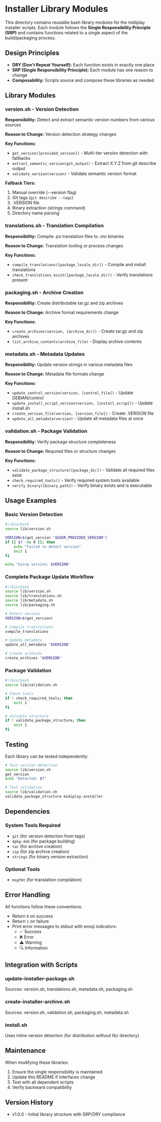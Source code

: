 # Installer Library Modules

This directory contains reusable bash library modules for the midiplay installer scripts. Each module follows the **Single Responsibility Principle (SRP)** and contains functions related to a single aspect of the build/packaging process.

## Design Principles

- **DRY (Don't Repeat Yourself):** Each function exists in exactly one place
- **SRP (Single Responsibility Principle):** Each module has one reason to change
- **Composability:** Scripts source and compose these libraries as needed

## Library Modules

### version.sh - Version Detection

**Responsibility:** Detect and extract semantic version numbers from various sources

**Reason to Change:** Version detection strategy changes

**Key Functions:**
- `get_version([provided_version])` - Multi-tier version detection with fallbacks
- `extract_semantic_version(git_output)` - Extract X.Y.Z from git describe output
- `validate_version(version)` - Validate semantic version format

**Fallback Tiers:**
1. Manual override (--version flag)
2. Git tags (`git describe --tags`)
3. .VERSION file
4. Binary extraction (strings command)
5. Directory name parsing

### translations.sh - Translation Compilation

**Responsibility:** Compile .po translation files to .mo binaries

**Reason to Change:** Translation tooling or process changes

**Key Functions:**
- `compile_translations([package_locale_dir])` - Compile and install translations
- `check_translations_exist([package_locale_dir])` - Verify translations present

### packaging.sh - Archive Creation

**Responsibility:** Create distributable tar.gz and zip archives

**Reason to Change:** Archive format requirements change

**Key Functions:**
- `create_archives(version, [archive_dir])` - Create tar.gz and zip archives
- `list_archive_contents(archive_file)` - Display archive contents

### metadata.sh - Metadata Updates

**Responsibility:** Update version strings in various metadata files

**Reason to Change:** Metadata file formats change

**Key Functions:**
- `update_control_version(version, [control_file])` - Update DEBIAN/control
- `update_install_script_version(version, [install_script])` - Update install.sh
- `create_version_file(version, [version_file])` - Create .VERSION file
- `update_all_metadata(version)` - Update all metadata files at once

### validation.sh - Package Validation

**Responsibility:** Verify package structure completeness

**Reason to Change:** Required files or structure changes

**Key Functions:**
- `validate_package_structure([package_dir])` - Validate all required files exist
- `check_required_tools()` - Verify required system tools available
- `verify_binary([binary_path])` - Verify binary exists and is executable

## Usage Examples

### Basic Version Detection

```bash
#!/bin/bash
source lib/version.sh

VERSION=$(get_version "$USER_PROVIDED_VERSION")
if [[ $? -ne 0 ]]; then
    echo "Failed to detect version"
    exit 1
fi

echo "Using version: $VERSION"
```

### Complete Package Update Workflow

```bash
#!/bin/bash
source lib/version.sh
source lib/translations.sh
source lib/metadata.sh
source lib/packaging.sh

# Detect version
VERSION=$(get_version)

# Compile translations
compile_translations

# Update metadata
update_all_metadata "$VERSION"

# Create archives
create_archives "$VERSION"
```

### Package Validation

```bash
#!/bin/bash
source lib/validation.sh

# Check tools
if ! check_required_tools; then
    exit 1
fi

# Validate structure
if ! validate_package_structure; then
    exit 1
fi
```

## Testing

Each library can be tested independently:

```bash
# Test version detection
source lib/version.sh
get_version
echo "Detected: $?"

# Test validation
source lib/validation.sh
validate_package_structure midiplay-installer
```

## Dependencies

### System Tools Required
- `git` (for version detection from tags)
- `dpkg-deb` (for package building)
- `tar` (for archive creation)
- `zip` (for zip archive creation)
- `strings` (for binary version extraction)

### Optional Tools
- `msgfmt` (for translation compilation)

## Error Handling

All functions follow these conventions:
- Return `0` on success
- Return `1` on failure
- Print error messages to stdout with emoji indicators:
  - ✅ Success
  - ❌ Error
  - ⚠️  Warning
  - 🔍 Information

## Integration with Scripts

### update-installer-package.sh
Sources: version.sh, translations.sh, metadata.sh, packaging.sh

### create-installer-archive.sh
Sources: version.sh, validation.sh, packaging.sh, metadata.sh

### install.sh
Uses inline version detection (for distribution without lib/ directory)

## Maintenance

When modifying these libraries:
1. Ensure the single responsibility is maintained
2. Update this README if interfaces change
3. Test with all dependent scripts
4. Verify backward compatibility

## Version History

- v1.0.0 - Initial library structure with SRP/DRY compliance